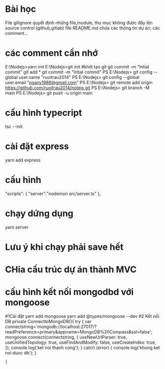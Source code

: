 # Bài học
File gitignore quyết định những file,module, thư mục không được đẩy lên source control (github,gitlab)
file README.md chứa các thông tin dự án; các comment...
# các comment cần nhớ
E:\Nodejs>yarn init
E:\Nodejs>git init    #khởi tạo git
git commit -m "Intial commit"
git add * 
git commit -m "Intial commit"
PS E:\Nodejs> git config --global user.name "ruoitrau2014"
PS E:\Nodejs> git config --global user.email "nganv1986@gmail.com"
PS E:\Nodejs> git remote add origin https://github.com/ruoitrau2014/notejs.git
PS E:\Nodejs> git branch -M main
PS E:\Nodejs> git push -u origin main

# cấu hình typecript
tsc --init
# cài đặt express
yarn add express
# cấu hình
 "scripts": {
    "server":"nodemon src/server.ts"
  },
# chạy dứng dụng
yarn server
# Lưu ý khi chạy phải save hết
# CHia cấu trúc dự án thành MVC
# cấu hình kết nối mongodbd với mongoose
#1Cài đặt
yarn add mongoose
yarn add @types/mongoose --dev
#2 Kết nối DB
  private ConnecttoMongoDB(){
        try {
            var connectstring='mongodb://localhost:27017/?readPreference=primary&appname=MongoDB%20Compass&ssl=false';
            mongoose.connect(connectstring, {
                useNewUrlParser: true,
                useUnifiedTopology: true,
                useFindAndModify: false,
                useCreateIndex: true,
            });
            console.log('ket noi thanh cong');
        } catch (error) {
            console.log('khong ket noi duoc db');
        }
      

    }